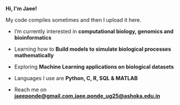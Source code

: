 **Hi, I'm Jaee!**

My code compiles sometimes and then I upload it here.

- I’m currently interested in **computational biology, genomics and bioinformatics**

- Learning how to **Build models to simulate biological processes mathematically**

- Exploring **Machine Learning applications on biological datasets**

- Languages I use are **Python, C, R, SQL & MATLAB**

- Reach me on **jaeeponde@gmail.com,jaee.ponde_ug25@ashoka.edu.in**

<p align="left">
</p>
